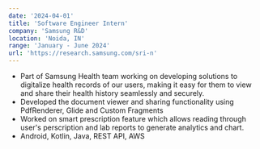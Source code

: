 ```yaml
---
date: '2024-04-01'
title: 'Software Engineer Intern'
company: 'Samsung R&D'
location: 'Noida, IN'
range: 'January - June 2024'
url: 'https://research.samsung.com/sri-n'
---
```


- Part of Samsung Health team working on developing solutions to digitalize health records of our users, making it easy for them to view and share their health history seamlessly and securely.
- Developed the document viewer and sharing functionality using PdfRenderer, Glide and Custom Fragments
- Worked on smart prescription feature which allows reading through user's perscription and lab reports to generate analytics and chart.
- Android, Kotlin, Java, REST API, AWS
